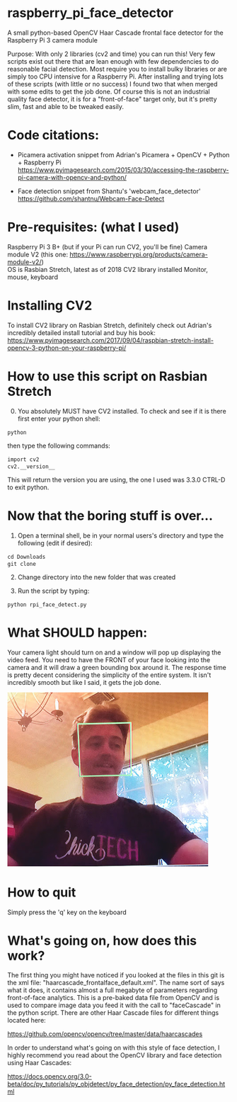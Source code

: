 # raspberry_pi_face_detector
A small python-based OpenCV Haar Cascade frontal face detector for the Raspberry Pi 3 camera module

Purpose:  With only 2 libraries (cv2 and time) you can run this!  Very few scripts exist out there that are lean enough with few dependencies to do reasonable facial detection.  Most require you to install bulky libraries or are simply too CPU intensive for a Raspberry Pi.  After installing and trying lots of these scripts (with little or no success) I found two that when merged with some edits to get the job done.  Of course this is not an industrial quality face detector, it is for a "front-of-face" target only, but it's pretty slim, fast and able to be tweaked easily.  

# Code citations:  
- Picamera activation snippet from Adrian's Picamera + OpenCV + Python + Raspberry Pi 
https://www.pyimagesearch.com/2015/03/30/accessing-the-raspberry-pi-camera-with-opencv-and-python/

- Face detection snippet from Shantu's 'webcam_face_detector'
https://github.com/shantnu/Webcam-Face-Detect


# Pre-requisites:  (what I used)
Raspberry Pi 3 B+   (but if your Pi can run CV2, you'll be fine)
Camera module V2 (this one:  https://www.raspberrypi.org/products/camera-module-v2/)  
OS is Rasbian Stretch, latest as of 2018
CV2 library installed
Monitor, mouse, keyboard

# Installing CV2
To install CV2 library on Rasbian Stretch, definitely check out Adrian's incredibly detailed install tutorial and buy his book:
https://www.pyimagesearch.com/2017/09/04/raspbian-stretch-install-opencv-3-python-on-your-raspberry-pi/


# How to use this script on Rasbian Stretch
0)  You absolutely MUST have CV2 installed.  To check and see if it is there first enter your python shell:
```
python
```
then type the following commands:
```
import cv2
cv2.__version__
```
This will return the version you are using, the one I used was 3.3.0
CTRL-D to exit python.

# Now that the boring stuff is over...

1)  Open a terminal shell, be in your normal users's directory and type the following (edit if desired):
```
cd Downloads
git clone 
```
2)  Change directory into the new folder that was created

3)  Run the script by typing:
```
python rpi_face_detect.py
```

# What SHOULD happen:
Your camera light should turn on and a window will pop up displaying the video feed.  You need to have the FRONT of your face looking into the camera and it will draw a green bounding box around it.  The response time is pretty decent considering the simplicity of the entire system.  It isn't incredibly smooth but like I said, it gets the job done.

![alt text](face_dave.jpg "Face detection")


# How to quit
Simply press the 'q' key on the keyboard

# What's going on, how does this work?
The first thing you might have noticed if you looked at the files in this git is the xml file:  "haarcascade_frontalface_default.xml".  The name sort of says what it does, it contains almost a full megabyte of parameters regarding front-of-face analytics.  This is a pre-baked data file from OpenCV and is used to compare image data you feed it with the call to "faceCascade" in the python script.  There are other Haar Cascade files for different things located here:

https://github.com/opencv/opencv/tree/master/data/haarcascades

In order to understand what's going on with this style of face detection, I highly recommend you read about the OpenCV library and face detection using Haar Cascades:

https://docs.opencv.org/3.0-beta/doc/py_tutorials/py_objdetect/py_face_detection/py_face_detection.html


